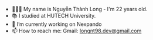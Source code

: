 
<!--
**7on9/7on9** is a ✨ _special_ ✨ repository because its `README.md` (this file) appears on your GitHub profile.

Here are some ideas to get you started:
-->
-  🧑🏻‍💻 My name is Nguyễn Thành Long - I'm 22 years old.
- 📚 I studied at HUTECH University.
- 🔭 I’m currently working on Nexpando
- 📫 How to reach me: Gmail: longnt98.dev@gmail.com

